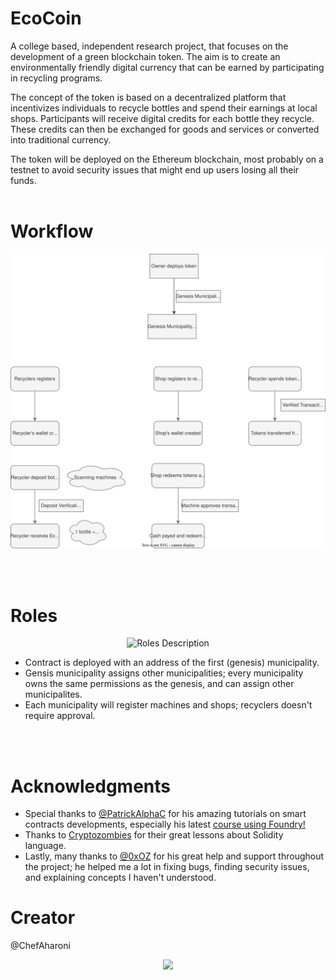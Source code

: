 # EcoCoin # 

A college based, independent research project, that focuses on the development of a green blockchain token. The aim is to create an environmentally friendly digital currency that can be earned by participating in recycling programs.

The concept of the token is based on a decentralized platform that incentivizes individuals to recycle bottles and spend their earnings at local shops. Participants will receive digital credits for each bottle they recycle. These credits can then be exchanged for goods and services or converted into traditional currency.

The token will be deployed on the Ethereum blockchain, most probably on a testnet to avoid security issues that might end up users losing all their funds.
<br> <br>

# Workflow #

![Diagram](https://github.com/ChefAharoni/EcoCoin/blob/master/helpers/AppDiagramV2.svg)

<br><br>

# Roles #
<p align="center">
  <img width="805" alt="Roles Description" src="https://github.com/ChefAharoni/EcoCoin/assets/4399057/25d36cf4-18df-4bc6-a71b-fbb86b89ed0b" />
</p>

  - Contract is deployed with an address of the first (genesis) municipality.
  - Gensis municipality assigns other municipalities; every municipality owns the same permissions as the genesis, and can assign other municipalites.
  - Each municipality will register machines and shops; recyclers doesn't require approval.

<br><br>

# Acknowledgments #

- Special thanks to [@PatrickAlphaC](https://github.com/PatrickAlphaC/PatrickAlphaC) for his amazing tutorials on smart contracts developments, especially his latest [course using Foundry!](https://github.com/Cyfrin/foundry-full-course-f23) <br>
- Thanks to [Cryptozombies](https://cryptozombies.io/) for their great lessons about Solidity language. <br>
- Lastly, many thanks to [@0xOZ](https://github.com/0x0OZ) for his great help and support throughout the project; he helped me a lot in fixing bugs, finding security issues, and explaining concepts I haven't understood. <br>
# Creator #

@ChefAharoni

<p align="center">
  <img src="https://github.com/ChefAharoni/EcoCoin/assets/4399057/bccc051d-656d-48a6-91ca-739301ad3f78" />
</p>



<!--- ![EcoCoinLogo V2 6](https://github.com/ChefAharoni/EcoCoin/assets/4399057/bccc051d-656d-48a6-91ca-739301ad3f78) --->


<!-- ### How do I get set up? ###

* Summary of set up
* Configuration
* Dependencies
* Database configuration
* How to run tests
* Deployment instructions -->

<!-- ### Contribution guidelines ###

* Writing tests
* Code review
* Other guidelines

### Who do I talk to? ###

* Repo owner or admin
* Other community or team contact -->
